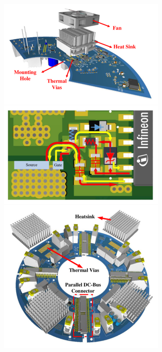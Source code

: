 

<img src="pcb_fan_heatsink.pdf" alt="drawing" width="1000"/>

<img src="gate_loop_layout.pdf" alt="drawing" width="1000"/>

<img src="Rxpower_heatsink.pdf" alt="drawing" width="1000"/>
